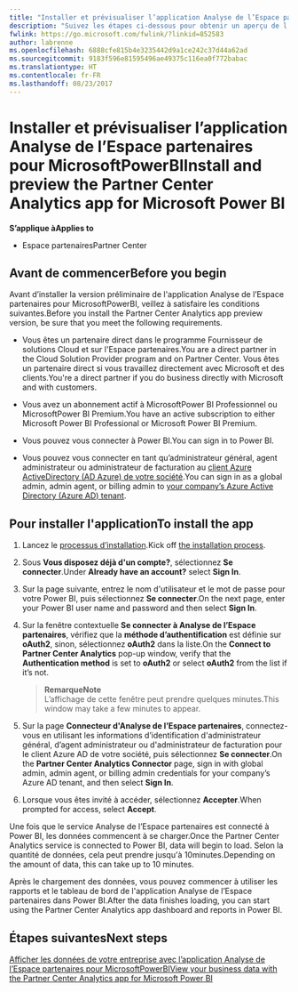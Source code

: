 ```yaml
---
title: "Installer et prévisualiser l’application Analyse de l’Espace partenaires pour MicrosoftPowerBI | Espacepartenaires"
description: "Suivez les étapes ci-dessous pour obtenir un aperçu de l’application Analyse de l’Espace partenaires pour MicrosoftPowerBI (pour les partenaires directs dans le programme Fournisseur de solutions cloud)."
fwlink: https://go.microsoft.com/fwlink/?linkid=852583
author: labrenne
ms.openlocfilehash: 6888cfe815b4e3235442d9a1ce242c37d44a62ad
ms.sourcegitcommit: 9183f596e81595496ae49375c116ea0f772babac
ms.translationtype: HT
ms.contentlocale: fr-FR
ms.lasthandoff: 08/23/2017
---
```

# <a name="install-and-preview-the-partner-center-analytics-app-for-microsoft-power-bi"></a><span data-ttu-id="89151-103">Installer et prévisualiser l’application Analyse de l’Espace partenaires pour MicrosoftPowerBI</span><span class="sxs-lookup"><span data-stu-id="89151-103">Install and preview the Partner Center Analytics app for Microsoft Power BI</span></span>

**<span data-ttu-id="89151-104">S’applique à</span><span class="sxs-lookup"><span data-stu-id="89151-104">Applies to</span></span>**

-   <span data-ttu-id="89151-105">Espace partenaires</span><span class="sxs-lookup"><span data-stu-id="89151-105">Partner Center</span></span>

## <a name="before-you-begin"></a><span data-ttu-id="89151-106">Avant de commencer</span><span class="sxs-lookup"><span data-stu-id="89151-106">Before you begin</span></span>

<span data-ttu-id="89151-107">Avant d’installer la version préliminaire de l'application Analyse de l’Espace partenaires pour MicrosoftPowerBI, veillez à satisfaire les conditions suivantes.</span><span class="sxs-lookup"><span data-stu-id="89151-107">Before you install the Partner Center Analytics app preview version, be sure that you meet the following requirements.</span></span>

-   <span data-ttu-id="89151-108">Vous êtes un partenaire direct dans le programme Fournisseur de solutions Cloud et sur l'Espace partenaires.</span><span class="sxs-lookup"><span data-stu-id="89151-108">You are a direct partner in the Cloud Solution Provider program and on Partner Center.</span></span> <span data-ttu-id="89151-109">Vous êtes un partenaire direct si vous travaillez directement avec Microsoft et des clients.</span><span class="sxs-lookup"><span data-stu-id="89151-109">You're a direct partner if you do business directly with Microsoft and with customers.</span></span>

-   <span data-ttu-id="89151-110">Vous avez un abonnement actif à MicrosoftPower BI Professionnel ou MicrosoftPower BI Premium.</span><span class="sxs-lookup"><span data-stu-id="89151-110">You have an active subscription to either Microsoft Power BI Professional or Microsoft Power BI Premium.</span></span>

-   <span data-ttu-id="89151-111">Vous pouvez vous connecter à Power BI.</span><span class="sxs-lookup"><span data-stu-id="89151-111">You can sign in to Power BI.</span></span>

-   <span data-ttu-id="89151-112">Vous pouvez vous connecter en tant qu’administrateur général, agent administrateur ou administrateur de facturation au [client Azure ActiveDirectory (AD Azure) de votre société](azure-active-directory-tenants-and-partner-center.md).</span><span class="sxs-lookup"><span data-stu-id="89151-112">You can sign in as a global admin, admin agent, or billing admin to [your company’s Azure Active Directory (Azure AD) tenant](azure-active-directory-tenants-and-partner-center.md).</span></span>

## <a name="to-install-the-app"></a><span data-ttu-id="89151-113">Pour installer l'application</span><span class="sxs-lookup"><span data-stu-id="89151-113">To install the app</span></span>

1. <span data-ttu-id="89151-114">Lancez le [processus d’installation](https://app.powerbi.com/getdata/services/partneranalytics?cpcode=PartnerCenterAnalytics&getDataForceConnect=true&alwaysPromptForContentProviderCreds=true).</span><span class="sxs-lookup"><span data-stu-id="89151-114">Kick off [the installation process](https://app.powerbi.com/getdata/services/partneranalytics?cpcode=PartnerCenterAnalytics&getDataForceConnect=true&alwaysPromptForContentProviderCreds=true).</span></span>

2. <span data-ttu-id="89151-115">Sous **Vous disposez déjà d'un compte?**, sélectionnez **Se connecter**.</span><span class="sxs-lookup"><span data-stu-id="89151-115">Under **Already have an account?** select **Sign In**.</span></span> 

3.  <span data-ttu-id="89151-116">Sur la page suivante, entrez le nom d'utilisateur et le mot de passe pour votre Power BI, puis sélectionnez **Se connecter**.</span><span class="sxs-lookup"><span data-stu-id="89151-116">On the next page, enter your Power BI user name and password and then select **Sign In**.</span></span> 

4.  <span data-ttu-id="89151-117">Sur la fenêtre contextuelle **Se connecter à Analyse de l’Espace partenaires**, vérifiez que la **méthode d’authentification** est définie sur **oAuth2**, sinon, sélectionnez **oAuth2** dans la liste.</span><span class="sxs-lookup"><span data-stu-id="89151-117">On the **Connect to Partner Center Analytics** pop-up window, verify that the **Authentication method** is set to **oAuth2** or select **oAuth2** from the list if it’s not.</span></span> 

    >**<span data-ttu-id="89151-118">Remarque</span><span class="sxs-lookup"><span data-stu-id="89151-118">Note</span></span>**<br> <span data-ttu-id="89151-119">L’affichage de cette fenêtre peut prendre quelques minutes.</span><span class="sxs-lookup"><span data-stu-id="89151-119">This window may take a few minutes to appear.</span></span>

5.  <span data-ttu-id="89151-120">Sur la page **Connecteur d'Analyse de l’Espace partenaires**, connectez-vous en utilisant les informations d’identification d'administrateur général, d’agent administrateur ou d'administrateur de facturation pour le client Azure AD de votre société, puis sélectionnez **Se connecter**.</span><span class="sxs-lookup"><span data-stu-id="89151-120">On the **Partner Center Analytics Connector** page, sign in with global admin, admin agent, or billing admin credentials for your company’s Azure AD tenant, and then select **Sign In**.</span></span>
 
6.  <span data-ttu-id="89151-121">Lorsque vous êtes invité à accéder, sélectionnez **Accepter**.</span><span class="sxs-lookup"><span data-stu-id="89151-121">When prompted for access, select **Accept**.</span></span> 

<span data-ttu-id="89151-122">Une fois que le service Analyse de l’Espace partenaires est connecté à Power BI, les données commencent à se charger.</span><span class="sxs-lookup"><span data-stu-id="89151-122">Once the Partner Center Analytics service is connected to Power BI, data will begin to load.</span></span> <span data-ttu-id="89151-123">Selon la quantité de données, cela peut prendre jusqu'à 10minutes.</span><span class="sxs-lookup"><span data-stu-id="89151-123">Depending on the amount of data, this can take up to 10 minutes.</span></span> 

<span data-ttu-id="89151-124">Après le chargement des données, vous pouvez commencer à utiliser les rapports et le tableau de bord de l'application Analyse de l’Espace partenaires dans Power BI.</span><span class="sxs-lookup"><span data-stu-id="89151-124">After the data finishes loading, you can start using the Partner Center Analytics app dashboard and reports in Power BI.</span></span>

## <a name="next-steps"></a><span data-ttu-id="89151-125">Étapes suivantes</span><span class="sxs-lookup"><span data-stu-id="89151-125">Next steps</span></span>

[<span data-ttu-id="89151-126">Afficher les données de votre entreprise avec l’application Analyse de l’Espace partenaires pour MicrosoftPowerBI</span><span class="sxs-lookup"><span data-stu-id="89151-126">View your business data with the Partner Center Analytics app for Microsoft Power BI</span></span>](power-bi-app-for-direct-partners-use.md)
